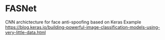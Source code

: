 # FASNet
CNN archictecture for face anti-spoofing based on Keras Example https://blog.keras.io/building-powerful-image-classification-models-using-very-little-data.html
